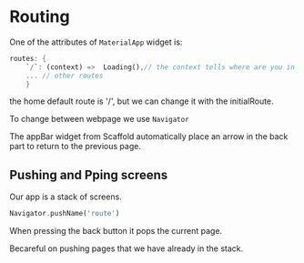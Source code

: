 # Routing
One of the attributes of `MaterialApp` widget is:

``` dart
routes: {
    `/`: (context) =>  Loading(),// the context tells where are you in the tree
    ... // other routes
    }

```

the home default route is '/', but we can change it with the initialRoute.

To change between webpage we use `Navigator`

The appBar widget from Scaffold automatically place an arrow in the back part to return to the previous page.

## Pushing and Pping screens

Our app is a stack of screens.

```dart
Navigator.pushName('route')
```

When pressing the back button it pops the current page.

Becareful on pushing pages that we have already in the stack.